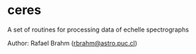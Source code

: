 # ceres
A set of routines for processing data of echelle spectrographs

Author: Rafael Brahm (rbrahm@astro.puc.cl)
